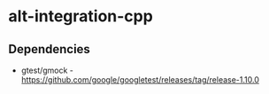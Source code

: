 # alt-integration-cpp

## Dependencies

- gtest/gmock - https://github.com/google/googletest/releases/tag/release-1.10.0